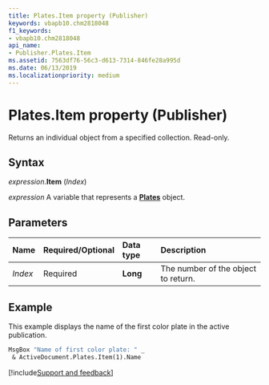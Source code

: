 ```yaml
---
title: Plates.Item property (Publisher)
keywords: vbapb10.chm2818048
f1_keywords:
- vbapb10.chm2818048
api_name:
- Publisher.Plates.Item
ms.assetid: 7563df76-56c3-d613-7314-846fe28a995d
ms.date: 06/13/2019
ms.localizationpriority: medium
---
```



# Plates.Item property (Publisher)

Returns an individual object from a specified collection. Read-only.


## Syntax

_expression_.**Item** (_Index_)

_expression_ A variable that represents a **[Plates](Publisher.Plates.md)** object.


## Parameters

|Name|Required/Optional|Data type|Description|
|:-----|:-----|:-----|:-----|
|_Index_|Required| **Long**|The number of the object to return.|

## Example

This example displays the name of the first color plate in the active publication.

```vb
MsgBox "Name of first color plate: " _ 
 & ActiveDocument.Plates.Item(1).Name
```

[!include[Support and feedback](~/includes/feedback-boilerplate.md)]